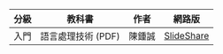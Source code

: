 | 分級 | 教科書  | 作者  | 網路版  |
|----|--------|-----------|-----|
| 入門 | 語言處理技術 (PDF) | 陳鍾誠 | [SlideShare](http://www.slideshare.net/ccckmit/ss-15898210) |
